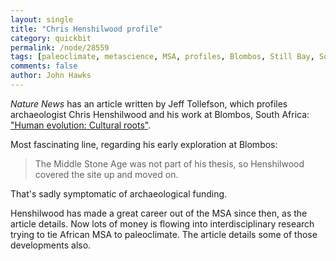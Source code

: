 ```yaml
---
layout: single 
title: "Chris Henshilwood profile" 
category: quickbit
permalink: /node/28559
tags: [paleoclimate, metascience, MSA, profiles, Blombos, Still Bay, South Africa] 
comments: false 
author: John Hawks 
---
```


<em>Nature News</em> has an article written by Jeff Tollefson, which profiles archaeologist Chris Henshilwood and his work at Blombos, South Africa: <a href="http://www.nature.com/news/human-evolution-cultural-roots-1.10025">"Human evolution: Cultural roots"</a>.

Most fascinating line, regarding his early exploration at Blombos: 

<blockquote>The Middle Stone Age was not part of his thesis, so Henshilwood covered the site up and moved on. </blockquote>

That's sadly symptomatic of archaeological funding.  

Henshilwood has made a great career out of the MSA since then, as the article details. Now lots of money is flowing into interdisciplinary research trying to tie African MSA to paleoclimate. The article details some of those developments also. 

